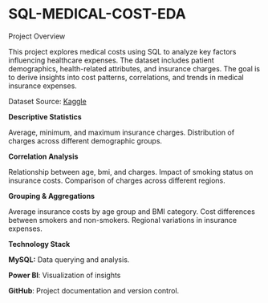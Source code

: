 # SQL-MEDICAL-COST-EDA

Project Overview

This project explores medical costs using SQL to analyze key factors influencing healthcare expenses. The dataset includes patient demographics, health-related attributes, and insurance charges. The goal is to derive insights into cost patterns, correlations, and trends in medical insurance expenses.

Dataset
Source: [Kaggle](https://www.kaggle.com/datasets/nanditapore/medical-cost-dataset)

**Descriptive Statistics**

Average, minimum, and maximum insurance charges.
Distribution of charges across different demographic groups.

**Correlation Analysis**

Relationship between age, bmi, and charges.
Impact of smoking status on insurance costs.
Comparison of charges across different regions.

**Grouping & Aggregations**

Average insurance costs by age group and BMI category.
Cost differences between smokers and non-smokers.
Regional variations in insurance expenses.

**Technology Stack**

**MySQL:** Data querying and analysis.

**Power BI**: Visualization of insights 

**GitHub**: Project documentation and version control.


